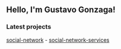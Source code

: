 ## Hello, I'm Gustavo Gonzaga!

### Latest projects
<a href="https://github.com/GonzagaGustavo/social-network">social-network</a> - 
<a href="https://github.com/GonzagaGustavo/social-network-services">social-network-services</a>

